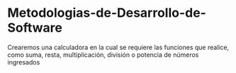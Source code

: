 # Metodologias-de-Desarrollo-de-Software
Crearemos una calculadora en la cual se requiere las funciones que realice, como suma, resta, multiplicación, división o potencia de números ingresados

